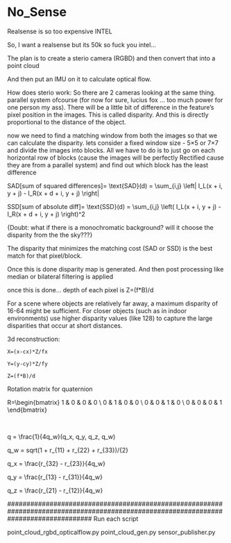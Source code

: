 # No_Sense
Realsense is so too expensive INTEL

So, I want a realsense but its 50k so fuck you intel…



The plan is to create a sterio camera (RGBD) and then convert that into a point cloud

And then put an IMU on it to calculate optical flow.



How does sterio work:
So there are 2 cameras looking at the same thing. parallel system ofcourse (for now for sure, lucius fox … too much power for one person my ass). 
There will be a little bit of difference in the feature’s pixel position in the images. This is called disparity. And this is directly proportional to the distance of the object. 


		



now we need to find a matching window from both the images so that we can calculate the disparity.
lets consider a fixed window size - 5×5 or 7×7 and divide the images into blocks. All we have to do is to just go on each horizontal row of blocks (cause the images will be perfectly Rectified cause they are from a parallel system) and find out which block has the least difference





SAD[sum of squared differences]= \text{SAD}(d) = \sum_{i,j} \left| I_L(x + i, y + j) - I_R(x + d + i, y + j) \right|



SSD[sum of absolute diff]= \text{SSD}(d) = \sum_{i,j} \left( I_L(x + i, y + j) - I_R(x + d + i, y + j) \right)^2

{Doubt: what if there is a monochromatic background? will it choose the disparity from the the sky???}



The disparity that minimizes the matching cost (SAD or SSD) is the best match for that pixel/block.

Once this is done disparity map is generated. And then post processing like median or bilateral filtering is applied

once this is done… depth of each pixel is  Z=(f*B)/d



For a scene where objects are relatively far away, a maximum disparity of 16-64 might be sufficient. For closer objects (such as in indoor environments) use higher disparity values (like 128) to capture the large disparities that occur at short distances.



3d reconstruction:

	X=(x-cx)*Z/fx

	Y=(y-cy)*Z/fy

	Z=(f*B)/d





Rotation matrix for quaternion 



R=\begin{bmatrix} 1 & 0 & 0 & 0 \\ 0 & 1 & 0 & 0 \\ 0 & 0 & 1 & 0 \\ 0 & 0 & 0 & 1 \end{bmatrix}

​

q = \frac{1}{4q_w}(q_x, q_y, q_z, q_w)



q_w = sqrt(1 + r_{11} + r_{22} + r_{33})/{2}

q_x = \frac{r_{32} - r_{23}}{4q_w} 

 q_y = \frac{r_{13} - r_{31}}{4q_w} 

 q_z = \frac{r_{21} - r_{12}}{4q_w}









######################################################################################################################################
Run each script

point_cloud_rgbd_opticalflow.py
point_cloud_gen.py
sensor_publisher.py
